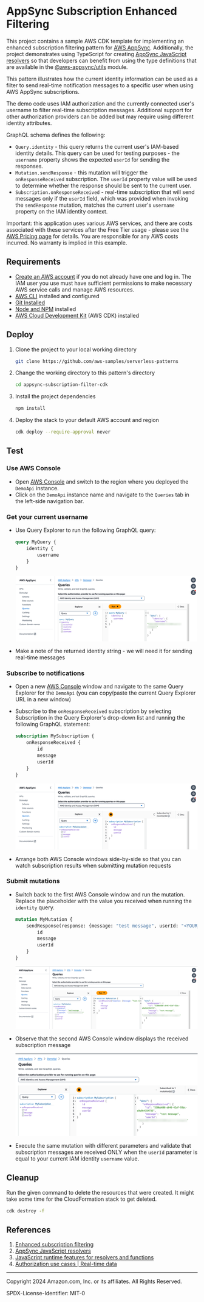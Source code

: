 # AppSync Subscription Enhanced Filtering

This project contains a sample AWS CDK template for implementing an enhanced subscription filtering pattern for [AWS AppSync](https://aws.amazon.com/appsync/). Additionally, the project demonstrates using TypeScript for creating [AppSync JavaScript resolvers](https://docs.aws.amazon.com/appsync/latest/devguide/resolver-reference-overview-js.html) so that developers can benefit from using the type definitions that are available in the [@aws-appsync/utils](https://www.npmjs.com/package/@aws-appsync/utils) module.

This pattern illustrates how the current identity information can be used as a filter to send real-time notification messages to a specific user when using AWS AppSync subscriptions.

The demo code uses IAM authorization and the currently connected user's username to filter real-time subscription messages. Additional support for other authorization providers can be added but may require using different identity attributes.

GraphQL schema defines the following:

- `Query.identity` - this query returns the current user's IAM-based identity details. This query can be used for testing purposes - the `username` property shows the expected `userId` for sending the responses.
- `Mutation.sendResponse` - this mutation will trigger the `onResponseReceived` subscription. The `userId` property value will be used to determine whether the response should be sent to the current user.
- `Subscription.onResponseReceived` - real-time subscription that will send messages only if the `userId` field, which was provided when invoking the `sendResponse` mutation, matches the current user's `username` property on the IAM identity context.

Important: this application uses various AWS services, and there are costs associated with these services after the Free Tier usage - please see the [AWS Pricing page](https://aws.amazon.com/pricing/) for details. You are responsible for any AWS costs incurred. No warranty is implied in this example.

## Requirements

- [Create an AWS account](https://portal.aws.amazon.com/gp/aws/developer/registration/index.html) if you do not already have one and log in. The IAM user you use must have sufficient permissions to make necessary AWS service calls and manage AWS resources.
- [AWS CLI](https://docs.aws.amazon.com/cli/latest/userguide/install-cliv2.html) installed and configured
- [Git Installed](https://git-scm.com/book/en/v2/Getting-Started-Installing-Git)
- [Node and NPM](https://nodejs.org/en/download/) installed
- [AWS Cloud Development Kit](https://docs.aws.amazon.com/cdk/latest/guide/cli.html) (AWS CDK) installed

## Deploy

1. Clone the project to your local working directory

   ```sh
   git clone https://github.com/aws-samples/serverless-patterns
   ```

1. Change the working directory to this pattern's directory

   ```sh
   cd appsync-subscription-filter-cdk
   ```

1. Install the project dependencies

   ```sh
   npm install
   ```

1. Deploy the stack to your default AWS account and region

   ```sh
   cdk deploy --require-approval never
   ```

## Test

### Use AWS Console

- Open [AWS Console](https://console.aws.amazon.com/appsync/) and switch to the region where you deployed the `DemoApi` instance.
- Click on the `DemoApi` instance name and navigate to the `Queries` tab in the left-side navigation bar.

### Get your current username

- Use Query Explorer to run the following GraphQL query:

    ```graphql
    query MyQuery {
        identity {
            username
        }
    }
    ```

    ![Identity Query Example](./image/identity-query.png)

- Make a note of the returned identity string - we will need it for sending real-time messages

### Subscribe to notifications

- Open a new [AWS Console](https://console.aws.amazon.com/appsync/) window and navigate to the same Query Explorer for the `DemoApi` (you can copy/paste the current Query Explorer URL in a new window)
- Subscribe to the `onResponseReceived` subscription by selecting Subscription in the Query Explorer's drop-down list and running the following GraphQL statement:

    ```graphql
    subscription MySubscription {
        onResponseReceived {
            id
            message
            userId
        }
    }
    ```

    ![Subscribed](./image/subscription.png)

- Arrange both AWS Console windows side-by-side so that you can watch subscription results when submitting mutation requests

### Submit mutations

- Switch back to the first AWS Console window and run the mutation. Replace the placeholder with the value you received when running the `identity` query.

    ```graphql
    mutation MyMutation {
        sendResponse(response: {message: "test message", userId: "<YOUR_USERNAME>"}) {
            id
            message
            userId
        }
    }
    ```

    ![Mutation](./image/mutation.png)

- Observe that the second AWS Console window displays the received subscription message

    ![Subscription Received](./image/subscription-received.png)

- Execute the same mutation with different parameters and validate that subscription messages are received ONLY when the `userId` parameter is equal to your current IAM identity `username` value.

## Cleanup

Run the given command to delete the resources that were created. It might take some time for the CloudFormation stack to get deleted.

```sh
cdk destroy -f
```

## References

1. [Enhanced subscription filtering](https://docs.aws.amazon.com/appsync/latest/devguide/aws-appsync-real-time-enhanced-filtering.html)
1. [AppSync JavaScript resolvers](https://docs.aws.amazon.com/appsync/latest/devguide/resolver-reference-overview-js.html)
1. [JavaScript runtime features for resolvers and functions](https://docs.aws.amazon.com/appsync/latest/devguide/resolver-util-reference-js.html)
1. [Authorization use cases | Real-time data](https://docs.aws.amazon.com/appsync/latest/devguide/security-authorization-use-cases.html#security-real-time-data)

----
Copyright 2024 Amazon.com, Inc. or its affiliates. All Rights Reserved.

SPDX-License-Identifier: MIT-0
